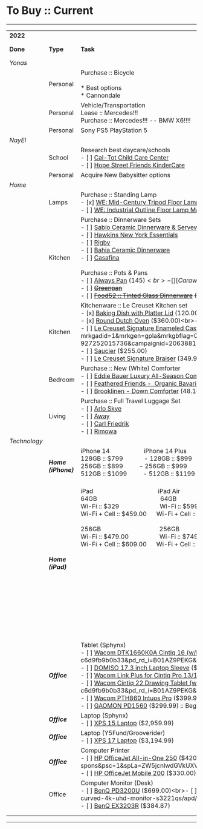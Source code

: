 # To Buy :: Current

* * *

|     |     |     |     |
| --- | --- | --- | --- |
| **2022** |     |     |     |
| **Done** | **Type** | **Task** | **Buy Date** |
| _Yonas_ |     |     |     |
|     | Personal | Purchase :: Bicycle<br><br>* Best options<br>	* Cannondale | TBD |
|     | Personal | Vehicle/Transportation<br>Lease :: Mercedes!!!<br>Purchase :: Mercedes!!! -- BMW X6!!!! | TBD |
|     | Personal | Sony PS5 PlayStation 5 | TBD |
| _NayEl_ |     |     |     |
|     | School | Research best daycare/schools<br>- [ ] [Cal-Tot Child Care Center](https://cal-tot.com/new-page-2)<br>- [ ] [Hope Street Friends KinderCare](https://www.kindercare.com/our-centers/los-angeles/ca/081081?utm_campaign=kc-lg&utm_source=yelp&utm_medium=pro&utm_keyword=&utm_platform=&utm_matchtype=&utm_adgroupid=&utm_content=81081) | TBD |
|     | Personal | Acquire New Babysitter options | TBD |
| _Home_ |     |     |     |
|     | Lamps | Purchase :: Standing Lamp<br>- [x] [WE: Mid-Century Tripod Floor Lamp](https://www.westelm.com/products/mid-century-tripod-floor-lamp-w3395/) ($399)<br>- [ ] [WE: Modern LED Marble LED Washer Floor Lamp](https://www.westelm.com/products/modern-led-marble-floor-lamp-w3746/?sku=4649747)  ($459)<br>- [ ] [WE: Industrial Outline Floor Lamp Marble](https://www.westelm.com/products/industrial-outline-floor-lamp-w2895/?sku=8467283) ($399)<br><br>Purchase :: Table Lamp<br>- [x] [WE: Industrial Outline Table Lamp](https://www.westelm.com/products/industrial-outline-table-lamp-w2892/) ($199) | TBD |
|     | Kitchen | Purchase :: Dinnerware Sets<br>- [ ] [Sablo Ceramic Dinnerware & Serveware](https://food52.com/shop/products/7523-sablo-ceramic-dinnerware)<br>- [ ] [Hawkins New York Essentials](https://food52.com/shop/products/9049-essential-dinnerware)<br>- [ ] [Rigby](https://rigbyhome.com/)<br>- [ ] [Bahia Ceramic Dinnerware](https://food52.com/shop/products/8430-bahia-ceramic-dinnerware)<br>- [ ] [Casafina](https://food52.com/shop/products/7049-modern-pacifica-dinnerware)<br><br>Purchase :: Pots & Pans<br>- [ ] [Always Pan](https://fromourplace.com/products/always-essential-cooking-pan?utm_source=pepperjam&utm_medium=affiliate&utm_campaign=131940&clickId=3701584010) ($145)<br>- [ ] [Caraway](https://www.carawayhome.com/products/cookware-sets/) ($395.00)<br>- [ ] [~~Greenpan~~](https://www.greenpan.us/collections)<br>- [ ] [~~Food52 :: Tinted Glass Dinnerware~~](https://food52.com/shop/products/6495-tinted-glass-dinnerware?clickref=1011ligRQmpZ&utm_source=partnerize&utm_medium=affiliate) ~~($74–$174)~~ | TBD |
|     | Kitchen | Kitchenware :: Le Creuset Kitchen set<br>- [x] [Baking Dish with Platter Lid](https://www.lecreuset.com/rectangular-dish-with-platter-lid/PG2015.html) ($120.00)<br>- [x] [Heritage Rectangular Casserole](https://www.lecreuset.com/heritage-rectangular-casserole/PG0705.html) ($115.00)<br>- [x] [Round Dutch Oven](https://www.lecreuset.com/round-dutch-oven/LS2501.html) ($360.00)<br>- [ ] [Le Creuset Sauteuse, 3.5 Qt](https://www.surlatable.com/le-creuset-35qt-sauteuse/PRO-6560809.html?dwvar_PRO-6560809_color=Cerise) (179.96) <br>- [x] [Magnetic Wooden Trivet](https://www.lecreuset.com/magnetic-wooden-trivet/WD210-31.html?utm_source=pjn&utm_medium=affiliate&utm_campaign=131940&clickId=3992146558&source=pepperjam) ($50.00 x2)<br>- [ ] [Le Creuset Signature Enameled Cast Iron Double-Burner Skinny Grill](https://www.lecreuset.com/rectangular-skinny-grill-cayenne/L2026N-32797.html) ($195.00)<br>- [ ] [Signature Oval Dutch Oven, 6.75 qt](https://www.surlatable.com/pro-889998-cass-675qt-oval/5939657.html?mrkgadid=1&mrkgen=gpla&mrkgbflag=0&mrkgcat=cat&acctid=21700000001683301&dskeywordid=92700055855847842&lid=92700055855847842&ds_s_kwgid=58700005772057823&ds_s_inventory_feed_id=97700000008343482&dsproductgroupid=927252015736&product_id=5939657&merchid=5755698&prodctry=US&prodlang=en&channel=online&storeid=%257bproduct_store_id%257d&device=c&network=g&matchtype=&locationid=%257bloc_phyiscal_ms%257d&creative=45091876901&targetid=pla-927252015736&campaignid=206388101&adgroupid=9917021141&&affsrcid=AFF0005&utm_source=google&utm_medium=cpc&utm_term=&utm_campaign=206388101&creative=45091876901&device=c&matchtype=&gclid=EAIaIQobChMIlbOH6ovY7gIVAbbICh0ZhAaFEAQYAyABEgIsPPD_BwE&gclsrc=aw.ds) ($384.95)<br>- [ ] [Saucier](https://www.lecreuset.com/saucier/L2557.html) ($255.00)<br>- [ ] [Le Creuset Signature Braiser](https://www.surlatable.com/pro-889873-braiser-35qt-rnd/PRO-889873.html) (349.95) | TBD |
|     | Bedroom | Purchase :: New (White) Comforter<br>- [ ] [Eddie Bauer Luxury All-Season Comforter](https://www.amazon.com/gp/product/B01M5GVC4R/ref=as_li_tl?ie=UTF8&camp=1789&creative=9325&creativeASIN=B01M9GJB8S&linkCode=as2&tag=mattressadv0a-20&linkId=152d92438361136a9de8ba51314ef52a&th=1) (239.99)<br>- [ ] [Feathered Friends -  Organic Bavarian 850 Down Comforter](https://www.amazon.com/gp/product/B01M5GVC4R/ref=as_li_tl?ie=UTF8&camp=1789&creative=9325&creativeASIN=B01M9GJB8S&linkCode=as2&tag=mattressadv0a-20&linkId=152d92438361136a9de8ba51314ef52a&th=1) ($869.00)<br>- [ ] [Feathered Friends - Bavarian 700 Down Comforter](https://featheredfriends.com/products/feathered-friends-bavarian-700-down-comforter?variant=20716969033782) ($799.00)<br>- [ ] [Brooklinen - Down Comforter](https://www.brooklinen.com/products/down-comforter?variant=32865297006682) ($48.10)<br>- [ ] [Garnet Hill Signature White Down Comforter](https://www.garnethill.com/garnet-hill-signature-white-down-comforter/bedding-home/bedding-basics/comforters-duvets/334015?listIndex=3) ($529.00) | TBD |
|     | Living | Purchase :: Full Travel Luggage Set<br>- [ ] [Arlo Skye](https://arloskye.com/collections/shop)<br>- [ ] [Away](https://www.awaytravel.com/shop/suitcases)<br>- [ ] [Carl Friedrik](https://www.carlfriedrik.com/collections/luggage?utm_source=google&utm_medium=cpc&utm_campaign=Google-Search-Luggage-Us&utm_content=Luxury&gclid=CjwKCAjw14uVBhBEEiwAaufYx3y9AaPU80AJVOrIrUsqZ0COjj1_Nrg54obNDPn-1T8XtFFWdbKOdRoCtogQAvD_BwE)<br>- [ ] [Rimowa](https://www.rimowa.com/us/en/home) | TBD |
| _Technology_ |     |     |     |
|     | **_Home_**<br>**_(iPhone)_** | iPhone 14                     iPhone 14 Plus             iPhone 14 Pro                iPhone 14 Pro Max<br>128GB :: $799             - 128GB :: $899              - 128GB :: $999           - 128GB :: $1099<br>256GB :: $899          - 256GB :: $999             - 256GB :: $1099           - 256GB :: $1199<br>512GB :: $1099          - 512GB :: $1199      - 512GB :: $1299           - 512GB :: $1399<br>                                                                                     - 1TB      :: $1499       - **_1TB :: $1599_** | TBD |
|     | **_Home_**<br>**_(iPad)_** | iPad                                        iPad Air                                   iPad Pro (11-inch)              (12.9-inch)<br>64GB                                       64GB                                       128GB                                      128GB<br>Wi-Fi :: $329                         Wi-Fi :: $599                         Wi-Fi :: $799                           Wi-Fi :: $1,099<br>Wi-Fi + Cell :: $459.00      Wi-Fi + Cell :: $749.00       Wi-Fi + Cell :: $999.00        Wi-Fi + Cell :: $1,299.00<br><br>256GB                                    256GB                                     256GB                                      256GB  <br>Wi-Fi :: $479.00                   Wi-Fi :: $749.00                   Wi-Fi :: $899.00                     Wi-Fi :: $1,199.00<br>Wi-Fi + Cell :: $609.00      Wi-Fi + Cell :: $899.00       Wi-Fi + Cell :: $1,099.00     Wi-Fi + Cell :: $1,399.00<br><br>                                                                                                    512GB                                      512GB  <br>                                                                                                    Wi-Fi :: $1,099.00                 Wi-Fi :: $1,399.00<br>                                                                                                    Wi-Fi + Cell :: $1,299.00     Wi-Fi + Cell :: $1,599.00<br><br>                                                                                                    1TB                                            1TB<br>                                                                                                    Wi-Fi :: $1,499.00                 Wi-Fi :: $1,799.00<br>                                                                                                    Wi-Fi + Cell :: $1,699.00     Wi-Fi + Cell :: $1,999.00<br><br>                                                                                                    2TB                                           **_2TB_**<br>                                                                                                    Wi-Fi :: $1,899.00                 **_Wi-Fi :: $2,199.00_**<br>                                                                                                    Wi-Fi + Cell :: $2,099.00     Wi-Fi + Cell :: $2,399.00 | TBD |
|     | **_Office_** | Tablet (Sphynx)<br>- [ ] [Wacom DTK1660K0A Cintiq 16 (w/Pro Pen)](https://www.amazon.com/Wacom-Cintiq-Drawing-Tablet-DTK1660K0A/dp/B0826XH71M?ref_=ast_sto_dp&th=1) ($668.95)<br>		- [ ] [Wacom Express Key Remote](https://www.amazon.com/Wacom-Express-Remote-Cintiq-ACK411050/dp/B01AZ9PEKG/ref=pd_day0fbt_sccl_2/132-5710466-5897545?pd_rd_w=LFS9f&content-id=amzn1.sym.9a7bb4f0-99f2-4dae-8247-9faa276d7c6a&pf_rd_p=9a7bb4f0-99f2-4dae-8247-9faa276d7c6a&pf_rd_r=RB0TB1N3084RF052K7DP&pd_rd_wg=wRcQq&pd_rd_r=7bf23632-68f3-479c-8fc7-c6d9fb9b0b33&pd_rd_i=B01AZ9PEKG&psc=1) ($86.95) / [HUION Mini KeyDial KD100](https://www.amazon.com/HUION-KD100-Wireless-Shortcut-Customized/dp/B092M9F2R3/ref=sr_1_1_sspa?crid=2DV0VALGG8QWV&keywords=huion+mini+key+dial+kd10&qid=1654704229&sprefix=huion+mini+keydial+kd10%2Caps%2C100&sr=8-1-spons&psc=1&spLa=ZW5jcnlwdGVkUXVhbGlmaWVyPUEyOFpVWExZNThEMlFJJmVuY3J5cHRlZElkPUEwMjkwMTUxMVo5RzlFTFBKTURQUyZlbmNyeXB0ZWRBZElkPUEwMTk3ODY5M1M1OVFWMUUyNzBaUiZ3aWRnZXROYW1lPXNwX2F0ZiZhY3Rpb249Y2xpY2tSZWRpcmVjdCZkb05vdExvZ0NsaWNrPXRydWU=) ($49.99)<br>		- [ ] [Wacom Cintiq Adjustable Stand](https://www.amazon.com/ACK-620K-Wacom-Display-Stand/dp/B01MDM0GOQ/ref=sr_1_3?keywords=wacom+cintiq+16+accessories&qid=1654702404&sr=8-3) ($79.95)<br>		- [ ] [DOMISO 17.3 inch Laptop Sleeve](https://www.amazon.com/dp/B099ZK6WGF/ref=sspa_dk_detail_5?pd_rd_i=B099ZK6WGF&pd_rd_w=2ZGKl&content-id=amzn1.sym.e620829b-a408-427e-99ea-7ac734a316f7&pf_rd_p=e620829b-a408-427e-99ea-7ac734a316f7&pf_rd_r=965GXDPB9410DKARSSH0&pd_rd_wg=2H57I&pd_rd_r=ee88a1e0-9636-4762-b636-52d6a7f3803c&s=pc&spLa=ZW5jcnlwdGVkUXVhbGlmaWVyPUEzR1RNTlRDVjI4SFlDJmVuY3J5cHRlZElkPUEwOTA0MzYyRjFHVDNKVUNXVUJDJmVuY3J5cHRlZEFkSWQ9QTAwNDE1NjIyU1NHMEdKVkJBR1RRJndpZGdldE5hbWU9c3BfZGV0YWlsX3RoZW1hdGljJmFjdGlvbj1jbGlja1JlZGlyZWN0JmRvTm90TG9nQ2xpY2s9dHJ1ZQ&th=1) ($25.99) / [Amazon Basics 17.3-Inch Laptop Sleeve](https://www.amazon.com/AmazonBasics-17-3-Inch-Laptop-Sleeve-Blue/dp/B00LU7BE20?ref_=ast_sto_dp&th=1#) ($12.29)<br>		- [ ] [Wacom Link Plus for Cintiq Pro 13/16](https://www.amazon.com/Wacom-Link-Plus-Cintiq-ACK42819/dp/B07DX9CJFZ?ref_=ast_sto_dp) ($67.99)<br>		- [ ] [Screen Protector for WACOM Cintiq 16](https://www.amazon.com/Screen-Protector-Healing-Texture-Feeling/dp/B08Y5KTY2F/ref=sr_1_6?keywords=wacom+cintiq+16+accessories&qid=1654702404&sr=8-6) ($19.80)<br>- [ ] [Wacom Cintiq 22 Drawing Tablet (w/Pro Pen)](https://www.amazon.com/stores/page/2378D1FE-2297-40CF-B731-7B912F43E911?ingress=0&visitId=4f5af0d5-2c94-4076-b1d6-01a7e9599152) ($1,186.90)<br>		- [ ] [Wacom Express Key Remote](https://www.amazon.com/Wacom-Express-Remote-Cintiq-ACK411050/dp/B01AZ9PEKG/ref=pd_day0fbt_sccl_2/132-5710466-5897545?pd_rd_w=LFS9f&content-id=amzn1.sym.9a7bb4f0-99f2-4dae-8247-9faa276d7c6a&pf_rd_p=9a7bb4f0-99f2-4dae-8247-9faa276d7c6a&pf_rd_r=RB0TB1N3084RF052K7DP&pd_rd_wg=wRcQq&pd_rd_r=7bf23632-68f3-479c-8fc7-c6d9fb9b0b33&pd_rd_i=B01AZ9PEKG&psc=1) ($86.95)<br>- [ ] [Wacom PTH860 Intuos Pro](https://www.amazon.com/Wacom-digital-graphic-drawing-PTH660/dp/B01MTZ9CCD?ie=UTF8&geniuslink=true&linkCode=sl1&tag=ebaqdesign01-20&linkId=c46be6b463f0f7501f94c9f95c0af922&language=en_US&ref_=as_li_ss_tl&th=1) ($399.95) :: Beginner<br>- [ ] [XENCELABS, Drawing Tablet](https://www.amazon.com/dp/B08VNQW8HG?th=1&psc=1&ascsubtag=cbq-ph-1440426469097854200-20&geniuslink=true&linkCode=sl1&tag=ebaqdesign01-20&linkId=815462fb3f9ca83db869ec08f1e5907f&language=en_US&ref_=as_li_ss_tl) ($359.99) :: Beginner<br>- [ ] [GAOMON PD1560](https://www.amazon.com/GAOMON-Display-Drawing-Shortcut-Windows/dp/B075WSRLC6?crid=2D6SBIYOYQUDC&keywords=apple+ipad&qid=1640074032&sprefix=apple+ipa,aps,291&sr=8-1-spons&psc=1&spLa=ZW5jcnlwdGVkUXVhbGlmaWVyPUEzSjFUMENCN1E2VkdZJmVuY3J5cHRlZElkPUEwMzA3Mjc2MVhUNllUNU1CUk9BOSZlbmNyeXB0ZWRBZElkPUEwNjE0MjY3MjI1QkFENVZUWlI3SyZ3aWRnZXROYW1lPXNwX2F0ZiZhY3Rpb249Y2xpY2tSZWRpcmVjdCZkb05vdExvZ0NsaWNrPXRydWU%3D&linkCode=sl1&tag=ebaqdesign01-20&linkId=0207bec6c62cffe5ea7ad18f62a46576&language=en_US&ref_=as_li_ss_tl) ($299.99) :: Beginner | TBD |
|     | **_Office_** | Laptop (Sphynx)<br>- [ ] [XPS 15 Laptop](https://www.dell.com/en-us/shop/dell-laptops/new-xps-15-touch-laptop/spd/xps-15-9510-laptop/xn9510cto220s?view=configurations) ($2,959.99) | TBD |
|     | **_Office_** | Laptop (Y5Fund/Grooverider)<br>- [ ] [XPS 17 Laptop](https://www.dell.com/en-us/shop/laptops/17-new/spd/xps-17-9710-laptop/xn9710cto230s) ($3,194.99) | TBD |
|     | **_Office_** | Computer Printer<br>- [ ] [HP OfficeJet All-in-One 250](https://www.amazon.com/HP-OfficeJet-250-Portable-Wireless/dp/B01HGD8R5S/ref=sr_1_2?dchild=1&keywords=HP+OfficeJet+All-in-One+250&qid=1625265045&sr=8-2) ($420.00)<br>		- [ ] [Mchoi Hard Portable Case](https://www.amazon.com/Mchoi-Portable-Compatible-OfficeJet-Wireless/dp/B083939FW6/ref=sr_1_1_sspa?dchild=1&keywords=HP+OfficeJet+All-in-One+250&qid=1625265045&sr=8-1-spons&psc=1&spLa=ZW5jcnlwdGVkUXVhbGlmaWVyPUEyTFEwR0NVMVo3RzBGJmVuY3J5cHRlZElkPUEwOTMwMzI1MVEzWENLWkk1SVIwNiZlbmNyeXB0ZWRBZElkPUEwODExNzIzT0lFVjlNSkIyTlFLJndpZGdldE5hbWU9c3BfYXRmJmFjdGlvbj1jbGlja1JlZGlyZWN0JmRvTm90TG9nQ2xpY2s9dHJ1ZQ==) ($35.00)<br>- [ ] [HP OfficeJet Mobile 200](https://www.amazon.com/HP-OfficeJet-200-Portable-Wireless/dp/B01HGD8T9M/ref=sr_1_1?dchild=1&keywords=HP+OfficeJet+Mobile+200&qid=1625265307&sr=8-1) ($330.00)<br>		- [ ] [co2CREA Hard Travel Case](https://www.amazon.com/co2crea-OfficeJet-Portable-Wireless-Printing/dp/B07KCP86RQ/ref=pd_bxgy_1/132-1451870-8718821?pd_rd_w=dikK9&pf_rd_p=fd3ebcd0-c1a2-44cf-aba2-bbf4810b3732&pf_rd_r=9RGW4P6JK387D9S8A50W&pd_rd_r=2aa1989a-9d18-42a3-851d-0fd8a77c7bf8&pd_rd_wg=MV5is&pd_rd_i=B07KCP86RQ&psc=1) ($45.00) | TBD |
|     | Office | Computer Monitor (Desk)<br>- [ ] [BenQ PD3200U](https://www.amazon.com/dp/B01MY142C0?tag=georiot-us-default-20&th=1&psc=1&ascsubtag=trd-us-5033932574940657000-20&geniuslink=true) ($699.00)<br>- [ ] [Dell 4K S3221QS Curved Monitor](https://www.dell.com/en-us/shop/dell-32-curved-4k-uhd-monitor-s3221qs/apd/210-axkm/monitors-monitor-accessories?AID=6361382&cjevent=2f17962d697311eb808a03c00a1c0e12&cjdata=MXxOfDB8WXww&gacd=9694607-23736398-5750457-266319267-127795103&dgc=af&VEN1=13502820-6361382-trd-us-5976470363657958000-Future%2520Publishing%2520Limited-https://www.dell.com/en-us/shop/dell-32-curved-4k-uhd-monitor-s3221qs/apd/210-axkm/monitors-monitor-accessories&dclid=CN3E2Py02O4CFYiYAQod5moLSw) ($424.99)<br>- [ ] [BenQ EX3203R](https://www.amazon.com/dp/B07QLWMYFT?tag=georiot-us-default-20&th=1&psc=1&ascsubtag=trd-us-5338656744440607000-20&geniuslink=true) ($384.87) | TBD |
|     |     |     |     |
|     |     |     |     |

* * *
